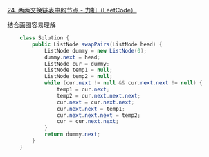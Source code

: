 



[24. 两两交换链表中的节点 - 力扣（LeetCode）](https://leetcode.cn/problems/swap-nodes-in-pairs/description/)



结合画图容易理解

```java
    class Solution {
        public ListNode swapPairs(ListNode head) {
            ListNode dummy = new ListNode(0);
            dummy.next = head;
            ListNode cur = dummy;
            ListNode temp1 = null;
            ListNode temp2 = null;
            while (cur.next != null && cur.next.next != null) {
                temp1 = cur.next;
                temp2 = cur.next.next.next;
                cur.next = cur.next.next;
                cur.next.next = temp1;
                cur.next.next.next = temp2;
                cur = cur.next.next;
            }
            return dummy.next;
        }
    }
```


